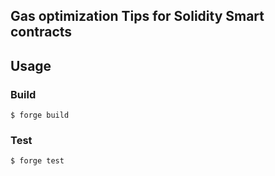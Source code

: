 ## Gas optimization Tips for Solidity Smart contracts

<!-- TODO: Add a Description and include the link to the Article -->

## Usage

### Build

```shell
$ forge build
```

### Test

```shell
$ forge test
```

